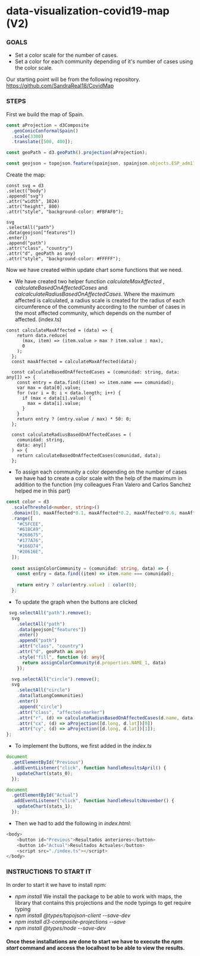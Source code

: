 # data-visualization-covid19-map (V2)

### GOALS
- Set a color scale for the number of cases.
- Set a color for each community depending of it's number of cases using the color scale.

Our starting point will be from the following repository. https://github.com/SandraReal18/CovidMap

### STEPS
First we build the map of Spain.
```typescript
const aProjection = d3Composite
  .geoConicConformalSpain()
  .scale(3300)
  .translate([500, 400]);

const geoPath = d3.geoPath().projection(aProjection);

const geojson = topojson.feature(spainjson, spainjson.objects.ESP_adm1);
```
Create the map:
```typescipt
const svg = d3
.select("body")
.append("svg")
.attr("width", 1024)
.attr("height", 800)
.attr("style", "background-color: #FBFAF0");

svg
.selectAll("path")
.data(geojson["features"])
.enter()
.append("path")
.attr("class", "country")
.attr("d", geoPath as any)
.attr("style", "background-color: #FFFFF");
```
Now we have created within update chart some functions that we need.
- We have created two helper function _calculateMaxAffected_ , _calculateBasedOnAffectedCases_ and _calcalculateRadiusBasedOnAffectedCases_. Where the maximum affected is calculated, a radius scale is created for the radius of each circumference of the community according to the number of cases in the most affected community, which depends on the number of affected. (index.ts)
```tyoescript
const calculateMaxAffected = (data) => {
    return data.reduce(
      (max, item) => (item.value > max ? item.value : max),
      0
    );
  };
  const maxAffected = calculateMaxAffected(data);
  
  const calculateBasedOnAffectedCases = (comunidad: string, data: any[]) => {
    const entry = data.find((item) => item.name === comunidad);
    var max = data[0].value;
    for (var i = 0; i < data.length; i++) {
      if (max < data[i].value) {
        max = data[i].value;
      }
    }
    return entry ? (entry.value / max) * 50: 0;
  };
  
  const calculateRadiusBasedOnAffectedCases = (
    comunidad: string,
    data: any[]
  ) => {
    return calculateBasedOnAffectedCases(comunidad, data);
  };
```
- To assign each community a color depending on the number of cases we have had to create a color scale with the help of the maximum in addition to the function (my colleagues Fran Valero and Carlos Sanchez helped me in this part)
```typescript
const color = d3
  .scaleThreshold<number, string>()
  .domain([0, maxAffected*0.1, maxAffected*0.2, maxAffected*0.6, maxAffected*0.7, maxAffected,])
  .range([
    "#C5FCEE",
    "#61BCA9",
    "#268675",
    "#177A76",
    "#166D74",
    "#20616E",
  ]);
  
  const assignColorCommunity = (comunidad: string, data) => {
    const entry = data.find((item) => item.name === comunidad);
  
    return entry ? color(entry.value) : color(0);
  };
```

- To update the graph when the buttons are clicked
```typescript
 svg.selectAll("path").remove();
  svg
    .selectAll("path")
    .data(geojson["features"])
    .enter()
    .append("path")
    .attr("class", "country")
    .attr("d", geoPath as any)
    .style("fill", function (d: any){
      return assignColorCommunity(d.properties.NAME_1, data)
    });

  svg.selectAll("circle").remove();
  svg
    .selectAll("circle")
    .data(latLongCommunities)
    .enter()
    .append("circle")
    .attr("class", "affected-marker")
    .attr("r", (d) => calculateRadiusBasedOnAffectedCases(d.name, data))
    .attr("cx", (d) => aProjection([d.long, d.lat])[0])
    .attr("cy", (d) => aProjection([d.long, d.lat])[1]);
};
```
- To implement the buttons, we first added in the _index.ts_
```typescript
document
  .getElementById("Previous")
  .addEventListener("click", function handleResultsApril() {
    updateChart(stats_0);
  });

document
  .getElementById("Actual")
  .addEventListener("click", function handleResultsNovember() {
    updateChart(stats_1);
  });
```

- Then we had to add the following in _index.html_:
```typescript
<body>
    <button id="Previous">Resultados anteriores</button>
    <button id="Actual">Resultados Actuales</button>
    <script src="./index.ts"></script>
</body>
```
### INSTRUCTIONS TO START IT

In order to start it we have to install npm:
 -  _npm install_
We install the package to be able to work with maps, the library that contains this projections and the node typings to get require typing
 -  _npm install @types/topojson-client --save-dev_ 
 -  _npm install d3-composite-projections --save_ 
 -  _npm install @types/node --save-dev_ 
      

 #### Once these installations are done to start we have to execute the _npm start_ command and access the localhost to be able to view the results.
